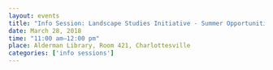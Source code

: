 ```yaml
---
layout: events
title: "Info Session: Landscape Studies Initiative - Summer Opportunities"
date: March 28, 2018
time: "11:00 am–12:00 pm"
place: Alderman Library, Room 421, Charlottesville
categories: ['info sessions']
---
```

